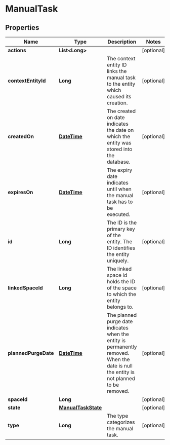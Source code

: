 
# ManualTask

## Properties
Name | Type | Description | Notes
------------ | ------------- | ------------- | -------------
**actions** | **List&lt;Long&gt;** |  |  [optional]
**contextEntityId** | **Long** | The context entity ID links the manual task to the entity which caused its creation. |  [optional]
**createdOn** | [**DateTime**](DateTime.md) | The created on date indicates the date on which the entity was stored into the database. |  [optional]
**expiresOn** | [**DateTime**](DateTime.md) | The expiry date indicates until when the manual task has to be executed. |  [optional]
**id** | **Long** | The ID is the primary key of the entity. The ID identifies the entity uniquely. |  [optional]
**linkedSpaceId** | **Long** | The linked space id holds the ID of the space to which the entity belongs to. |  [optional]
**plannedPurgeDate** | [**DateTime**](DateTime.md) | The planned purge date indicates when the entity is permanently removed. When the date is null the entity is not planned to be removed. |  [optional]
**spaceId** | **Long** |  |  [optional]
**state** | [**ManualTaskState**](ManualTaskState.md) |  |  [optional]
**type** | **Long** | The type categorizes the manual task. |  [optional]



